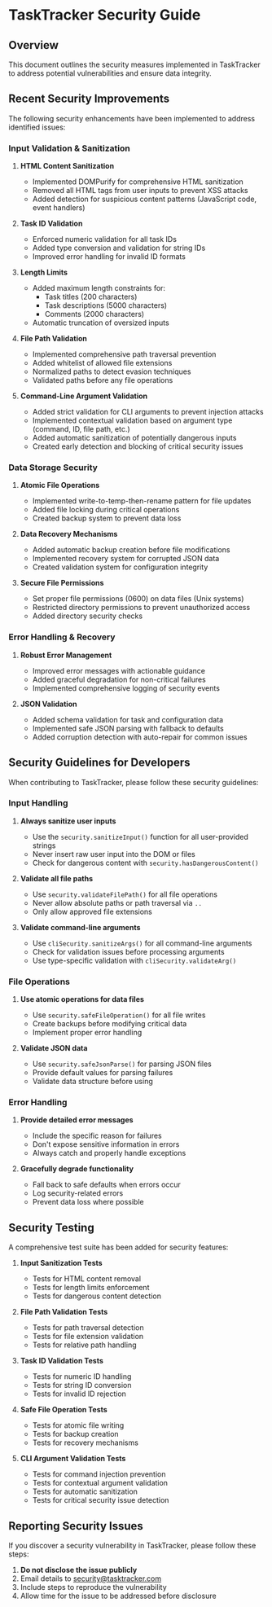 # TaskTracker Security Guide

## Overview

This document outlines the security measures implemented in TaskTracker to address potential vulnerabilities and ensure data integrity.

## Recent Security Improvements

The following security enhancements have been implemented to address identified issues:

### Input Validation & Sanitization

1. **HTML Content Sanitization**
   - Implemented DOMPurify for comprehensive HTML sanitization
   - Removed all HTML tags from user inputs to prevent XSS attacks
   - Added detection for suspicious content patterns (JavaScript code, event handlers)

2. **Task ID Validation**
   - Enforced numeric validation for all task IDs
   - Added type conversion and validation for string IDs
   - Improved error handling for invalid ID formats

3. **Length Limits**
   - Added maximum length constraints for:
     - Task titles (200 characters)
     - Task descriptions (5000 characters)
     - Comments (2000 characters)
   - Automatic truncation of oversized inputs

4. **File Path Validation**
   - Implemented comprehensive path traversal prevention
   - Added whitelist of allowed file extensions
   - Normalized paths to detect evasion techniques
   - Validated paths before any file operations

5. **Command-Line Argument Validation**
   - Added strict validation for CLI arguments to prevent injection attacks
   - Implemented contextual validation based on argument type (command, ID, file path, etc.)
   - Added automatic sanitization of potentially dangerous inputs
   - Created early detection and blocking of critical security issues

### Data Storage Security

1. **Atomic File Operations**
   - Implemented write-to-temp-then-rename pattern for file updates
   - Added file locking during critical operations
   - Created backup system to prevent data loss

2. **Data Recovery Mechanisms**
   - Added automatic backup creation before file modifications
   - Implemented recovery system for corrupted JSON data
   - Created validation system for configuration integrity

3. **Secure File Permissions**
   - Set proper file permissions (0600) on data files (Unix systems)
   - Restricted directory permissions to prevent unauthorized access
   - Added directory security checks

### Error Handling & Recovery

1. **Robust Error Management**
   - Improved error messages with actionable guidance
   - Added graceful degradation for non-critical failures
   - Implemented comprehensive logging of security events

2. **JSON Validation**
   - Added schema validation for task and configuration data
   - Implemented safe JSON parsing with fallback to defaults
   - Added corruption detection with auto-repair for common issues

## Security Guidelines for Developers

When contributing to TaskTracker, please follow these security guidelines:

### Input Handling

1. **Always sanitize user inputs**
   - Use the `security.sanitizeInput()` function for all user-provided strings
   - Never insert raw user input into the DOM or files
   - Check for dangerous content with `security.hasDangerousContent()`

2. **Validate all file paths**
   - Use `security.validateFilePath()` for all file operations
   - Never allow absolute paths or path traversal via `..`
   - Only allow approved file extensions

3. **Validate command-line arguments**
   - Use `cliSecurity.sanitizeArgs()` for all command-line arguments
   - Check for validation issues before processing arguments
   - Use type-specific validation with `cliSecurity.validateArg()`

### File Operations

1. **Use atomic operations for data files**
   - Use `security.safeFileOperation()` for all file writes
   - Create backups before modifying critical data
   - Implement proper error handling

2. **Validate JSON data**
   - Use `security.safeJsonParse()` for parsing JSON files
   - Provide default values for parsing failures
   - Validate data structure before using

### Error Handling

1. **Provide detailed error messages**
   - Include the specific reason for failures
   - Don't expose sensitive information in errors
   - Always catch and properly handle exceptions

2. **Gracefully degrade functionality**
   - Fall back to safe defaults when errors occur
   - Log security-related errors
   - Prevent data loss where possible

## Security Testing

A comprehensive test suite has been added for security features:

1. **Input Sanitization Tests**
   - Tests for HTML content removal
   - Tests for length limits enforcement
   - Tests for dangerous content detection

2. **File Path Validation Tests**
   - Tests for path traversal detection
   - Tests for file extension validation
   - Tests for relative path handling

3. **Task ID Validation Tests**
   - Tests for numeric ID handling
   - Tests for string ID conversion
   - Tests for invalid ID rejection

4. **Safe File Operation Tests**
   - Tests for atomic file writing
   - Tests for backup creation
   - Tests for recovery mechanisms

5. **CLI Argument Validation Tests**
   - Tests for command injection prevention
   - Tests for contextual argument validation
   - Tests for automatic sanitization
   - Tests for critical security issue detection

## Reporting Security Issues

If you discover a security vulnerability in TaskTracker, please follow these steps:

1. **Do not disclose the issue publicly**
2. Email details to security@tasktracker.com
3. Include steps to reproduce the vulnerability
4. Allow time for the issue to be addressed before disclosure 